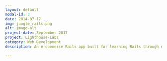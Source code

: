 ```yaml
---
layout: default
modal-id: 3
date: 2014-07-17
img: jungle_rails.png
alt: image-alt
project-date: September 2017
project: Lighthouse-Labs
category: Web Development
description: An e-commerce Rails app built for learning Rails through example <a href="https://github.com/avleen30/jungle-rails"><br>GitHub Link</a>.

---
```

